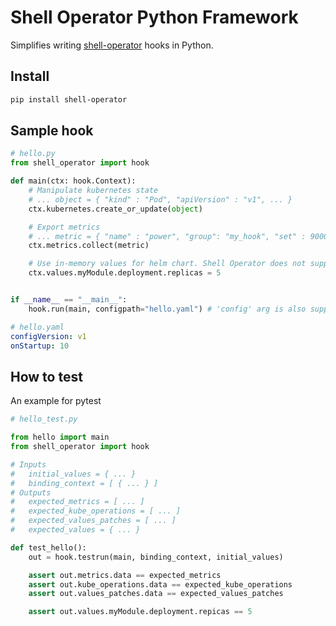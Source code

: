 # Shell Operator Python Framework

Simplifies writing [shell-operator](https://github.com/flant/shell-operator) hooks in Python.

## Install

```bash
pip install shell-operator
```

## Sample hook

```python
# hello.py
from shell_operator import hook

def main(ctx: hook.Context):
    # Manipulate kubernetes state
    # ... object = { "kind" : "Pod", "apiVersion" : "v1", ... }
    ctx.kubernetes.create_or_update(object)

    # Export metrics
    # ... metric = { "name" : "power", "group": "my_hook", "set" : 9000, ... }
    ctx.metrics.collect(metric)

    # Use in-memory values for helm chart. Shell Operator does not support values, but Addon Operator and Deckhouse do.
    ctx.values.myModule.deployment.replicas = 5


if __name__ == "__main__":
    hook.run(main, configpath="hello.yaml") # 'config' arg is also supported for raw string
```

```yaml
# hello.yaml
configVersion: v1
onStartup: 10
```

## How to test

An example for pytest

```python
# hello_test.py

from hello import main
from shell_operator import hook

# Inputs
#   initial_values = { ... }
#   binding_context = [ { ... } ]
# Outputs
#   expected_metrics = [ ... ]
#   expected_kube_operations = [ ... ]
#   expected_values_patches = [ ... ]
#   expected_values = { ... }

def test_hello():
    out = hook.testrun(main, binding_context, initial_values)

    assert out.metrics.data == expected_metrics
    assert out.kube_operations.data == expected_kube_operations
    assert out.values_patches.data == expected_values_patches

    assert out.values.myModule.deployment.repicas == 5
```
